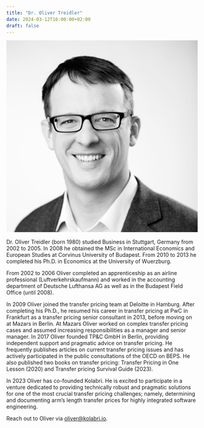 ```yaml
---
title: "Dr. Oliver Treidler"
date: 2024-03-12T16:00:00+02:00
draft: false
---
```


<img src="/oliver-treidler.png" alt="Photo of Dr. Oliver Treidler" class="float-left m-0 w-44 h-44 mr-2 mt-2 rounded">

Dr. Oliver Treidler (born 1980) studied Business in Stuttgart, Germany from 2002 to 2005. In 2008 he obtained the MSc in International Economics and European Studies at Corvinus University of Budapest. From 2010 to 2013 he completed his Ph.D. in Economics at the University of Wuerzburg.
 
From 2002 to 2006 Oliver completed an apprenticeship as an airline professional (Luftverkehrskaufmann) and worked in the accounting department of Deutsche Lufthansa AG as well as in the Budapest Field Office (until 2008).
 
In 2009 Oliver joined the transfer pricing team at Deloitte in Hamburg. After completing his Ph.D., he resumed his career in transfer pricing at PwC in Frankfurt as a transfer pricing senior consultant in 2013, before moving on at Mazars in Berlin. At Mazars Oliver worked on complex transfer pricing cases and assumed increasing responsibilities as a manager and senior manager. In 2017 Oliver founded TP&C GmbH in Berlin, providing independent support and pragmatic advice on transfer pricing. He frequently publishes articles on current transfer pricing issues and has actively participated in the public consultations of the OECD on BEPS. He also published two books on transfer pricing: Transfer Pricing in One Lesson (2020) and Transfer pricing Survival Guide (2023).
 
In 2023 Oliver has co-founded Kolabri. He is excited to participate in a venture dedicated to providing technically robust and pragmatic solutions for one of the most crucial transfer pricing challenges; namely, determining and documenting arm’s length transfer prices for highly integrated software engineering.   

Reach out to Oliver via <a href="mailto:oliver@kolabri.io">oliver@kolabri.io</a>.
